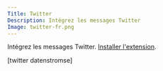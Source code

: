 ```yaml
---
Title: Twitter
Description: Intégrez les messages Twitter
Image: twitter-fr.png
---
```

Intégrez les messages Twitter.
[Installer l'extension](https://github.com/datenstrom/yellow-extensions/tree/master/features/twitter).

[twitter datenstromse]
